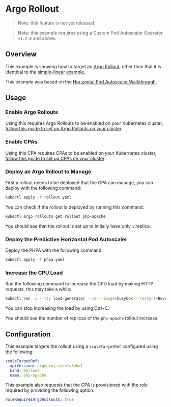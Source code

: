 # Argo Rollout

> Note: this feature is not yet released.

> Note: this example requires using a Custom Pod Autoscaler Operator `v1.2.0` and above.

## Overview

This example is showing how to target an [Argo Rollout](https://argoproj.github.io/argo-rollouts/), other than that it
is identical to the [simple-linear example](../simple-linear).

This example was based on the [Horizontal Pod Autoscaler
Walkthrough](https://kubernetes.io/docs/tasks/run-application/horizontal-pod-autoscale-walkthrough/).

## Usage

### Enable Argo Rollouts

Using this requires Argo Rollouts to be enabled on your Kubernetes cluster, [follow this guide to set up Argo Rollouts
on your cluster](https://argoproj.github.io/argo-rollouts/installation/)

### Enable CPAs

Using this CPA requires CPAs to be enabled on your Kubernetes cluster, [follow this guide to set up CPAs on your
cluster](https://github.com/jthomperoo/custom-pod-autoscaler-operator#installation).

### Deploy an Argo Rollout to Manage

First a rollout needs to be deployed that the CPA can manage, you can deploy with the following command:

```bash
kubectl apply -f rollout.yaml
```

You can check if the rollout is deployed by running this command:

```bash
kubectl argo rollouts get rollout php-apache
```

You should see that the rollout is set up to initially have only `1` replica.

### Deploy the Predictive Horizontal Pod Autoscaler

Deploy the PHPA with the following command:

```bash
kubectl apply -f phpa.yaml
```

### Increase the CPU Load

Run the following command to increase the CPU load by making HTTP requests, this may take a while:

```bash
kubectl run -i --tty load-generator --rm --image=busybox --restart=Never -- /bin/sh -c "while sleep 0.01; do wget -q -O- http://php-apache; done"
```

You can stop increasing the load by using Ctrl+C.

You should see the number of replicas of the `php-apache` rollout increase.

## Configuration

This example targets the rollout using a `scaleTargetRef` configured using the following:

```yaml
scaleTargetRef:
  apiVersion: argoproj.io/v1alpha1
  kind: Rollout
  name: php-apache
```

This example also requests that the CPA is provisioned with the role required by providing the following option:

```yaml
roleRequiresArgoRollouts: true
```
